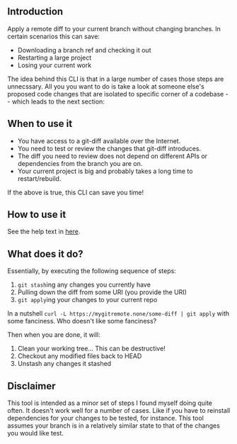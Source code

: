 ## Introduction

Apply a remote diff to your current branch without changing branches. In certain scenarios this can
save:

- Downloading a branch ref and checking it out
- Restarting a large project
- Losing your current work

The idea behind this CLI is that in a large number of cases those steps are unnecssary. All you you want to do is take a look at someone else's proposed code changes that are isolated to specific corner of a codebase -- which leads to the next section:

## When to use it

* You have access to a git-diff available over the Internet.
* You need to test or review the changes that git-diff introduces.
* The diff you need to review does not depend on different APIs or dependencies from the branch you are on.
* Your current project is big and probably takes a long time to restart/rebuild.

If the above is true, this CLI can save you time!

## How to use it

See the help text in <a href="./git-peek/tree/master/source/main.ts">here</a>.

## What does it do?

Essentially, by executing the following sequence of steps:

1. `git stash`ing any changes you currently have
2. Pulling down the diff from some URI (you provide the URI)
3. `git apply`ing your changes to your current repo

In a nutshell `curl -L https://mygitremote.none/some-diff | git apply` with some fanciness. Who doesn't like some fanciness?

Then when you are done, it will:

1. Clean your working tree... This can be destructive!
2. Checkout any modified files back to HEAD
3. Unstash any changes it stashed


## Disclaimer

This tool is intended as a minor set of steps I found myself doing quite often. It doesn't work well for a number of cases. Like if you have to reinstall dependencies for your changes to be tested, for instance. This tool assumes your branch is in a relatively similar state to that of the changes you would like test.
